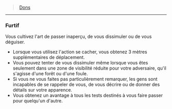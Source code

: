﻿---
!FeatItem
Id: feats_hd.md#furtif
ParentLink: feats_hd.md#dons
Name: Furtif
ParentName: Dons
NameLevel: 3
Attributes: {}
---
> [Dons](hd_feats.md)

---

### Furtif

Vous cultivez l'art de passer inaperçu, de vous dissimuler ou de vous déguiser.

* Lorsque vous utilisez l'action se cacher, vous obtenez 3 mètres supplémentaires de déplacement.
* Vous pouvez tenter de vous dissimuler même lorsque vous êtes seulement dans une zone de visibilité réduite pour votre adversaire, qu'il s'agisse d'une forêt ou d'une foule.
* Si vous ne vous faites pas particulièrement remarquer, les gens sont incapables de se rappeler de vous, de vous décrire ou de donner des détails sur votre apparence.
* Vous obtenez un avantage à tous les tests destinés à vous faire passer pour quelqu'un d'autre.

